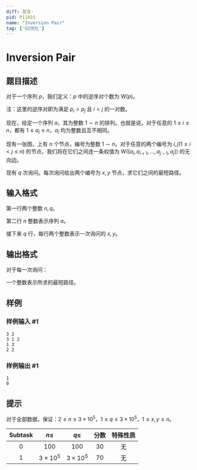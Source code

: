```yaml
---
diff: 普及-
pid: P11015
name: "Inversion Pair"
tag: ['O2优化']
---
```

# Inversion Pair
## 题目描述

对于一个序列 $p$，我们定义：$p$ 中的逆序对个数为 $\mathrm{W}(p)$。

注：这里的逆序对即为满足 $p_i>p_j$ 且 $i<j$ 的一对数。

现在，给定一个序列 $a$，其为整数 $1\sim n$ 的排列。也就是说，对于任意的 $1\le i\le  n$，都有 $1\le a_i\le n$，$a_i$ 均为整数且互不相同。

现有一张图，上有 $n$ 个节点，编号为整数 $1\sim n$。对于任意的两个编号为 $i,j(1\le i< j\le n)$ 的节点，我们将在它们之间连一条权值为 $\mathrm{W}([a_i,a_{i+1},\dots,a_{j-1},a_j])$ 的无向边。

现有 $q$ 次询问。每次询问给出两个编号为 $x,y$ 节点，求它们之间的最短路径。

## 输入格式

第一行两个整数 $n,q$。

第二行 $n$ 整数表示序列 $a$。

接下来 $q$ 行，每行两个整数表示一次询问的 $x,y$。
## 输出格式

对于每一次询问：

一个整数表示所求的最短路径。
## 样例

### 样例输入 #1
```
3 2
3 1 2
1 3
2 2
```
### 样例输出 #1
```
1
0
```
## 提示

对于全部数据，保证：$2\le n\le 3\times 10^5$，$1\le q\le 3\times 10^5$，$1\le x,y\le n$。

| $\text{Subtask}$ | $n\le$ | $q\le$ | 分数 | 特殊性质 |
|:-:|:-:|:-:|:-:|:-:|
| $0$ | $100$ | $100$ | $30$ | 无 |
| $1$ | $3\times 10^5$ | $3\times 10^5$ | $70$ | 无 |

